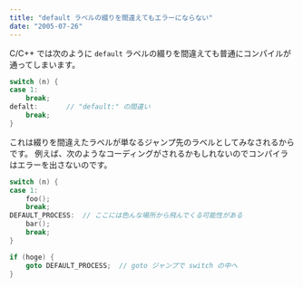 ```yaml
---
title: "default ラベルの綴りを間違えてもエラーにならない"
date: "2005-07-26"
---
```


C/C++ では次のように `default` ラベルの綴りを間違えても普通にコンパイルが通ってしまいます。

```cpp
switch (n) {
case 1:
    break;
defalt:       // "default:" の間違い
    break;
}
```

これは綴りを間違えたラベルが単なるジャンプ先のラベルとしてみなされるからです。
例えば、次のようなコーディングがされるかもしれないのでコンパイラはエラーを出さないのです。

```cpp
switch (n) {
case 1:
    foo();
    break;
DEFAULT_PROCESS:  // ここには色んな場所から飛んでくる可能性がある
    bar();
    break;
}

if (hoge) {
    goto DEFAULT_PROCESS;  // goto ジャンプで switch の中へ
}
```

